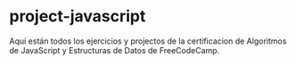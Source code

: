 # project-javascript
Aquí están todos los ejercicios y projectos de la certificacion de Algoritmos de JavaScript y Estructuras de Datos de FreeCodeCamp.
